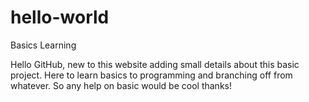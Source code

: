 
# hello-world
Basics Learning

Hello GitHub, new to this website adding small details about this basic project.
  Here to learn basics to programming and branching off from whatever. So any help on basic would be cool thanks!
  
